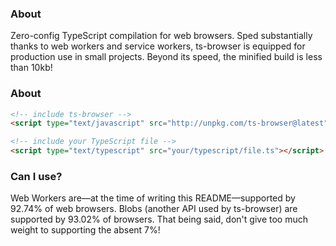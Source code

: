 ### About

Zero-config TypeScript compilation for web browsers. Sped substantially thanks to web workers and service workers, ts-browser is equipped for production use in small projects. Beyond its speed, the minified build is less than 10kb!

### About

```html
<!-- include ts-browser -->
<script type="text/javascript" src="http://unpkg.com/ts-browser@latest"></script>

<!-- include your TypeScript file -->
<script type="text/typescript" src="your/typescript/file.ts"></script>
```

### Can I use?

Web Workers are––at the time of writing this README––supported by 92.74% of web browsers. Blobs (another API used by ts-browser) are supported by 93.02% of browsers. That being said, don't give too much weight to supporting the absent 7%!
